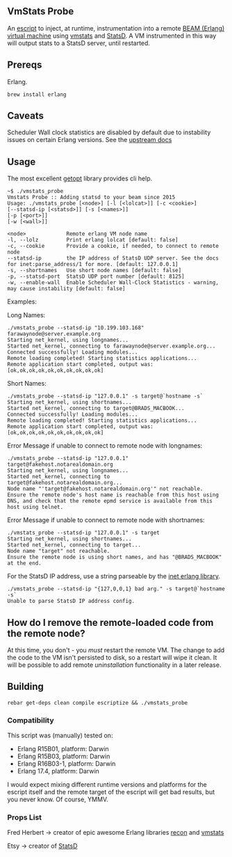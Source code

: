 ## VmStats Probe

An [escript](http://www.erlang.org/doc/man/escript.html) to inject, at runtime, instrumentation into a remote [BEAM (Erlang) virtual machine](http://www.erlang.org/) using [vmstats](https://github.com/ferd/vmstats) and [StatsD](https://github.com/ferd/vmstats). A VM instrumented in this way will output stats to a StatsD server, until restarted.

## Prereqs

Erlang.

```
brew install erlang
```

## Caveats

Scheduler Wall clock statistics are disabled by default due to instability issues on certain Erlang versions. See the [upstream docs](https://github.com/ferd/vmstats#why-scheduler-wall-time-statistics-disabled-by-default)

## Usage

The most excellent [getopt](https://github.com/jcomellas/getopt) library provides cli help.

```
~$ ./vmstats_probe
Vmstats Probe :: Adding statsd to your beam since 2015
Usage: ./vmstats_probe [<node>] [-l [<lolcat>]] [-c <cookie>]
[--statsd-ip [<statsd>]] [-s [<names>]]
[-p [<port>]]
[-w [<wall>]]

<node>             Remote erlang VM node name
-l, --lolz         Print erlang lolcat [default: false]
-c, --cookie       Provide a cookie, if needed, to connect to remote node
--statsd-ip        the IP address of StatsD UDP server. See the docs for inet:parse_address/1 for more. [default: 127.0.0.1]
-s, --shortnames   Use short node names [default: false]
-p, --statsd-port  StatsD UDP port number [default: 8125]
-w, --enable-wall  Enable Scheduler Wall-Clock Statistics - warning, may cause instability [default: false]
```

Examples:

Long Names:
```
./vmstats_probe --statsd-ip "10.199.103.168" farawaynode@server.example.org
Starting net_kernel, using longnames...
Started net_kernel, connecting to farawaynode@server.example.org...
Connected successfully! Loading modules...
Remote loading completed! Starting statistics applications...
Remote application start completed, output was:
[ok,ok,ok,ok,ok,ok,ok,ok,ok,ok]
```

Short Names:
```
./vmstats_probe --statsd-ip "127.0.0.1" -s target@`hostname -s`
Starting net_kernel, using shortnames...
Started net_kernel, connecting to target@BRADS_MACBOOK...
Connected successfully! Loading modules...
Remote loading completed! Starting statistics applications...
Remote application start completed, output was:
[ok,ok,ok,ok,ok,ok,ok,ok,ok,ok]
```

Error Message if unable to connect to remote node with longnames:
```
./vmstats_probe --statsd-ip "127.0.0.1" target@fakehost.notarealdomain.org
Starting net_kernel, using longnames...
Started net_kernel, connecting to target@fakehost.notarealdomain.org...
Node name "'target@fakehost.notarealdomain.org'" not reachable.
Ensure the remote node's host name is reachable from this host using DNS, and check that the remote epmd service is available from this host using telnet.
```

Error Message if unable to connect to remote node with shortnames:
```
./vmstats_probe --statsd-ip "127.0.0.1" -s target
Starting net_kernel, using shortnames...
Started net_kernel, connecting to target...
Node name "target" not reachable.
Ensure the remote node is using short names, and has "@BRADS_MACBOOK" at the end.
```

For the StatsD IP address, use a string parseable by the [inet erlang library](http://www.erlang.org/doc/man/inet.html).
```
./vmstats_probe --statsd-ip "{127,0,0,1} bad arg." -s target@`hostname -s`
Unable to parse StatsD IP address config.
```

## How do I remove the remote-loaded code from the remote node?

At this time, you don't - you *must* restart the remote VM. The change to add
the code to the VM isn't persisted to disk, so a restart will wipe it clean.
It will be possible to add remote *uninstallation* functionality in a later
release.

## Building

```
rebar get-deps clean compile escriptize && ./vmstats_probe
```

### Compatibility

This script was (manually) tested on:

- Erlang R15B01, platform: Darwin
- Erlang R15B03, platform: Darwin
- Erlang R16B03-1, platform: Darwin
- Erlang 17.4, platform: Darwin

I would expect mixing different runtime versions and platforms for the escript itself and the remote target of the escript will get bad results, but you never know. Of course, YMMV.

### Props List

Fred Herbert -> creator of epic awesome Erlang libraries [recon](https://github.com/ferd/recon) and [vmstats](https://github.com/ferd/vmstats)

Etsy         -> creator of [StatsD](https://github.com/etsy/statsd)

